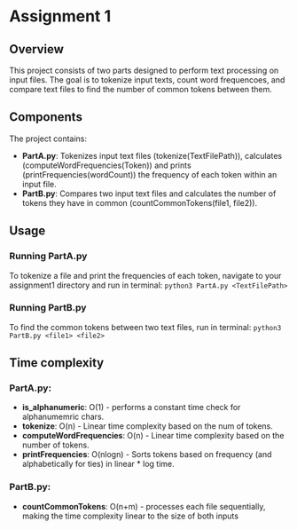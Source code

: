 # Assignment 1

## Overview
This project consists of two parts designed to perform text processing on input files. The goal is to tokenize input texts, count word frequencoes, and compare text files to find the number of common tokens between them.

## Components
The project contains:
- **PartA.py**: Tokenizes input text files (tokenize(TextFilePath)), calculates (computeWordFrequencies(Token)) and prints (printFrequencies(wordCount)) the frequency of each token within an input file.
- **PartB.py**: Compares two input text files and calculates the number of tokens they have in common (countCommonTokens(file1, file2)).

## Usage
### Running PartA.py
To tokenize a file and print the frequencies of each token, navigate to your assignment1 directory and run in terminal:
    ```
    python3 PartA.py <TextFilePath>
    ```

### Running PartB.py
To find the common tokens between two text files, run in terminal:
    ```
    python3 PartB.py <file1> <file2>
    ```

## Time complexity
### PartA.py:
- **is_alphanumeric**: O(1) - performs a constant time check for alphanumemric chars.
- **tokenize**: O(n) -  Linear time complexity based on the num of tokens.
- **computeWordFrequencies**: O(n) - Linear time complexity based on the number of tokens.
- **printFrequencies**: O(nlogn) - Sorts tokens based on frequency (and alphabetically for ties) in linear * log time.

### PartB.py:
- **countCommonTokens**: O(n+m) - processes each file sequentially, making the time complexity linear to the size of both inputs

